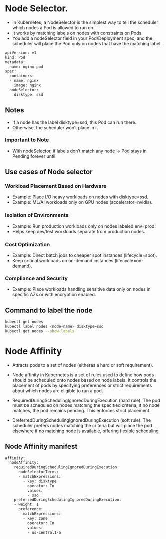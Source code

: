 # Node Selector.
- In Kubernetes, a NodeSelector is the simplest way to tell the scheduler which nodes a Pod is allowed to run on.
- It works by matching labels on nodes with constraints on Pods.
- You add a nodeSelector field in your Pod/Deployment spec, and the scheduler will place the Pod only on nodes that have the matching label.

```bash
apiVersion: v1
kind: Pod
metadata:
  name: nginx-pod
spec:
  containers:
  - name: nginx
    image: nginx
  nodeSelector:
    disktype: ssd
```
## Notes
- If a node has the label disktype=ssd, this Pod can run there.
- Otherwise, the scheduler won’t place in it

### Important to Note 
- With nodeSelector, if labels don’t match any node → Pod stays in Pending forever until

## Use cases of Node selector

### Workload Placement Based on Hardware
- Example: Place I/O heavy workloads on nodes with disktype=ssd.
- Example: ML/AI workloads only on GPU nodes (accelerator=nvidia).

### Isolation of Environments
- Example: Run production workloads only on nodes labeled env=prod.
- Helps keep dev/test workloads separate from production nodes.

### Cost Optimization
- Example: Direct batch jobs to cheaper spot instances (lifecycle=spot).
- Keep critical workloads on on-demand instances (lifecycle=on-demand).

### Compliance and Security
- Example: Place workloads handling sensitive data only on nodes in specific AZs or with encryption enabled.

## Command  to label the node
```bash
kubectl get nodes
kubectl label nodes <node-name> disktype=ssd
kubectl get nodes --show-labels
```



# Node Affinity 
- Attracts pods to a set of nodes (eitheras a hard or soft requirement).
- Node affinity in Kubernetes is a set of rules used to define how pods should be scheduled onto nodes based on node labels. It controls the placement of pods by specifying preferences or strict requirements about which nodes are eligible to run a pod.

- RequiredDuringSchedulingIgnoredDuringExecution (hard rule): The pod must be scheduled on nodes matching the specified criteria; if no node matches, the pod remains pending. This enforces strict placement.

- DreferredDuringSchedulingIgnoredDuringExecution (soft rule): The scheduler prefers nodes matching the criteria but will place the pod elsewhere if no matching node is available, offering flexible scheduling

## Node Affinity manifest
```bash
affinity:
  nodeAffinity:
    requiredDuringSchedulingIgnoredDuringExecution:
      nodeSelectorTerms:
      - matchExpressions:
        - key: disktype
          operator: In
          values:
          - ssd
    preferredDuringSchedulingIgnoredDuringExecution:
    - weight: 1
      preference:
        matchExpressions:
        - key: zone
          operator: In
          values:
          - us-central1-a
```
